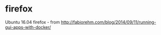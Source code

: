 # firefox
Ubuntu 16.04 firefox - from http://fabiorehm.com/blog/2014/09/11/running-gui-apps-with-docker/
